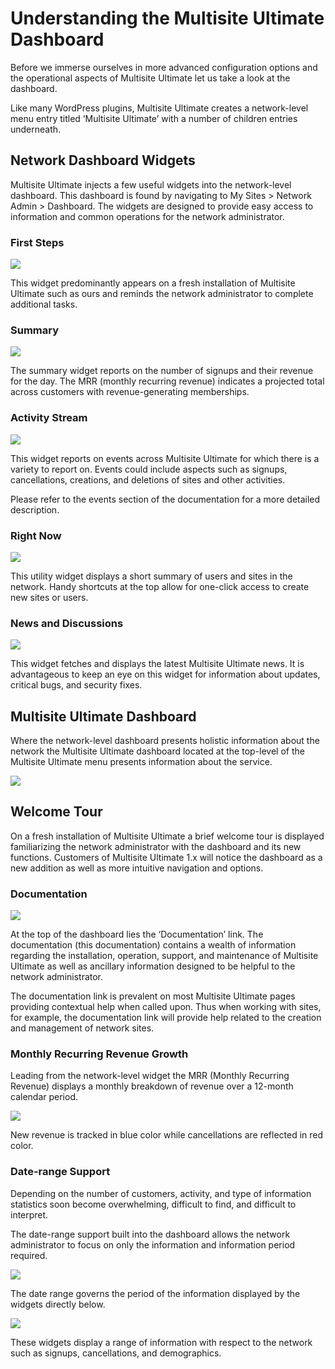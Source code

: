 # Understanding the Multisite Ultimate Dashboard

Before we immerse ourselves in more advanced configuration options and the operational aspects of Multisite Ultimate let us take a look at the dashboard.

Like many WordPress plugins, Multisite Ultimate creates a network-level menu entry titled ‘Multisite Ultimate’ with a number of children entries underneath.

## Network Dashboard Widgets

Multisite Ultimate injects a few useful widgets into the network-level dashboard. This dashboard is found by navigating to My Sites > Network Admin > Dashboard. The widgets are designed to provide easy access to information and common operations for the network administrator.

### First Steps

![](https://wp-ultimo-space.fra1.cdn.digitaloceanspaces.com/hs-srqWv5VyzOrGTkof9L9a_Mmm8mdsbxSU8znvqjPFOav6rT_fzn3VQRxqqSU6m1216mVWYZTPpY-_1dBufyyPuaWQihxTrAYrwm8gPSN1XqLPuOZEzxC5O992EVxksgF2vy_5wRc0=s0)

This widget predominantly appears on a fresh installation of Multisite Ultimate such as ours and reminds the network administrator to complete additional tasks.

### Summary

![](https://wp-ultimo-space.fra1.cdn.digitaloceanspaces.com/hs-Nv89hPbFoNmrfWpQn-OGMHuF7tmj88jfOiQCaJURlYABt_R43W82VFFCGlf8BtvvD6sUP1dJKrUWzfRa_F5wDk0AY623oEnHz82aSBog_1ljl0ZNGBMqzWFyLaoC5ROzOAUir99u=s0)

The summary widget reports on the number of signups and their revenue for the day. The MRR (monthly recurring revenue) indicates a projected total across customers with revenue-generating memberships.

### Activity Stream

![](https://wp-ultimo-space.fra1.cdn.digitaloceanspaces.com/hs-Y8E31QvWTL_xAFuo2fCqibJzQAUu_JZpF5v9g-iPqmnX1YoRgKcshwGup7oLkvPiJLoj1OhWDF3bp8yKR3A5xOAMEYkP2drb1NBDQUDThoPqUCYwhqcVr16CU71D6dHpx66fvmUj=s0)

This widget reports on events across Multisite Ultimate for which there is a variety to report on. Events could include aspects such as signups, cancellations, creations, and deletions of sites and other activities.

Please refer to the events section of the documentation for a more detailed description.

### Right Now

![](https://wp-ultimo-space.fra1.cdn.digitaloceanspaces.com/hs-yS4I9VJSzTD0Frmek6zdBFtavvpkXMQBgPgR1YwEZe2uKMkRojiJG1lNroh8VUMtPgA_oYHWquq3ODerZV1wNHEpvvJxEyUdsVeo8A28oqEYQsteZwqT1a2zgjgEvdFlJVZC0SaU=s0)

This utility widget displays a short summary of users and sites in the network. Handy shortcuts at the top allow for one-click access to create new sites or users.

### News and Discussions

![](https://wp-ultimo-space.fra1.cdn.digitaloceanspaces.com/hs-Ovcqef6K5qSXNE6w80HoQGbR7XsJVp3TYicPsbEnn41LuA_USpQj5DGSZScB8oEsbsa7Bsfcl7s1-4BF1sD9axFfJE8Lt5Jg4LiuSSJujJiSP316BDvhyHl5k_WnzI3Endv33F5g=s0)

This widget fetches and displays the latest Multisite Ultimate news. It is advantageous to keep an eye on this widget for information about updates, critical bugs, and security fixes.

## Multisite Ultimate Dashboard

Where the network-level dashboard presents holistic information about the network the Multisite Ultimate dashboard located at the top-level of the Multisite Ultimate menu presents information about the service.

![](https://wp-ultimo-space.fra1.cdn.digitaloceanspaces.com/hs-Wz5dIEwYk16TZwTWFxYpQdMaUDrm1-I_zmx5d1vHUoJX1ZE38MZYWLaK9QaOTfDKU-J0hTQ_VlEflxKJ9YT3227K8h4XHiZzDVyFFQ-3kLz2klP5j2lZUhxDTRGgvYls8CNS0w0s=s0)

## Welcome Tour

On a fresh installation of Multisite Ultimate a brief welcome tour is displayed familiarizing the network administrator with the dashboard and its new functions. Customers of Multisite Ultimate 1.x will notice the dashboard as a new addition as well as more intuitive navigation and options.

### Documentation

![](https://wp-ultimo-space.fra1.cdn.digitaloceanspaces.com/hs-RYcf2DQi6AnVgd85FoU7p4l_F_TVNCVDiERXdjgcYLVwFpA7agYRlewopnQk-MWh6ynKRaM-E7fJYo7IaZHzu-KXtsoIMz9PpMOOV1ixKD-51Moy5n40h-95tQxHNFRW77FCyWnA=s0)

At the top of the dashboard lies the ‘Documentation’ link. The documentation (this documentation) contains a wealth of information regarding the installation, operation, support, and maintenance of Multisite Ultimate as well as ancillary information designed to be helpful to the network administrator.

The documentation link is prevalent on most Multisite Ultimate pages providing contextual help when called upon. Thus when working with sites, for example, the documentation link will provide help related to the creation and management of network sites.

### Monthly Recurring Revenue Growth

Leading from the network-level widget the MRR (Monthly Recurring Revenue) displays a monthly breakdown of revenue over a 12-month calendar period.

![](https://wp-ultimo-space.fra1.cdn.digitaloceanspaces.com/hs-CtooGWbZaA7vnIXoOW04G4HZoU4VN99EcLJ4OdUYuOckTE2lUj8g28HWqFjChcPi6YFGjRH4ZhbX5KtJag7s3E6FHIUxy7_3cGwKVJwwM9vkSCt3Ij_dDGyWEJ63cguMbtvXycHg=s0)

New revenue is tracked in blue color while cancellations are reflected in red color.

### Date-range Support

Depending on the number of customers, activity, and type of information statistics soon become overwhelming, difficult to find, and difficult to interpret.

The date-range support built into the dashboard allows the network administrator to focus on only the information and information period required.

![](https://wp-ultimo-space.fra1.cdn.digitaloceanspaces.com/hs-jzoAycLr5m-hjaJcYCQGefcGXUGZ7HVcinqH8pwl4bl0TitnOyzhvZXk5woDR1tx_Yo4jRaY_LKK5cnM35LvkOtgu36WC3yIhoiOcAmuCBVMO_VfAS1r39r5rsdNzafyp7gz60td=s0)

The date range governs the period of the information displayed by the widgets directly below.

![](https://wp-ultimo-space.fra1.cdn.digitaloceanspaces.com/hs-hbw7pqGFaUjgRFRX1toYJyGeSBpakVWHn7bAQH78Z5WoTWQ-5_iGP65BXM6RI22xz8m1ew3hzIjarVGtBChe2I3POorYckjZ7ZGmv7t0Y5Bl5sB5IEm0Boh9CXWfj97-7XZ4KLRQ=s0)

These widgets display a range of information with respect to the network such as signups, cancellations, and demographics.
